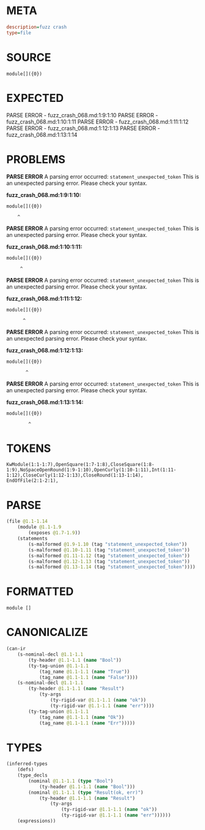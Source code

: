 # META
~~~ini
description=fuzz crash
type=file
~~~
# SOURCE
~~~roc
module[]({0})
~~~
# EXPECTED
PARSE ERROR - fuzz_crash_068.md:1:9:1:10
PARSE ERROR - fuzz_crash_068.md:1:10:1:11
PARSE ERROR - fuzz_crash_068.md:1:11:1:12
PARSE ERROR - fuzz_crash_068.md:1:12:1:13
PARSE ERROR - fuzz_crash_068.md:1:13:1:14
# PROBLEMS
**PARSE ERROR**
A parsing error occurred: `statement_unexpected_token`
This is an unexpected parsing error. Please check your syntax.

**fuzz_crash_068.md:1:9:1:10:**
```roc
module[]({0})
```
        ^


**PARSE ERROR**
A parsing error occurred: `statement_unexpected_token`
This is an unexpected parsing error. Please check your syntax.

**fuzz_crash_068.md:1:10:1:11:**
```roc
module[]({0})
```
         ^


**PARSE ERROR**
A parsing error occurred: `statement_unexpected_token`
This is an unexpected parsing error. Please check your syntax.

**fuzz_crash_068.md:1:11:1:12:**
```roc
module[]({0})
```
          ^


**PARSE ERROR**
A parsing error occurred: `statement_unexpected_token`
This is an unexpected parsing error. Please check your syntax.

**fuzz_crash_068.md:1:12:1:13:**
```roc
module[]({0})
```
           ^


**PARSE ERROR**
A parsing error occurred: `statement_unexpected_token`
This is an unexpected parsing error. Please check your syntax.

**fuzz_crash_068.md:1:13:1:14:**
```roc
module[]({0})
```
            ^


# TOKENS
~~~zig
KwModule(1:1-1:7),OpenSquare(1:7-1:8),CloseSquare(1:8-1:9),NoSpaceOpenRound(1:9-1:10),OpenCurly(1:10-1:11),Int(1:11-1:12),CloseCurly(1:12-1:13),CloseRound(1:13-1:14),
EndOfFile(2:1-2:1),
~~~
# PARSE
~~~clojure
(file @1.1-1.14
	(module @1.1-1.9
		(exposes @1.7-1.9))
	(statements
		(s-malformed @1.9-1.10 (tag "statement_unexpected_token"))
		(s-malformed @1.10-1.11 (tag "statement_unexpected_token"))
		(s-malformed @1.11-1.12 (tag "statement_unexpected_token"))
		(s-malformed @1.12-1.13 (tag "statement_unexpected_token"))
		(s-malformed @1.13-1.14 (tag "statement_unexpected_token"))))
~~~
# FORMATTED
~~~roc
module []
~~~
# CANONICALIZE
~~~clojure
(can-ir
	(s-nominal-decl @1.1-1.1
		(ty-header @1.1-1.1 (name "Bool"))
		(ty-tag-union @1.1-1.1
			(tag_name @1.1-1.1 (name "True"))
			(tag_name @1.1-1.1 (name "False"))))
	(s-nominal-decl @1.1-1.1
		(ty-header @1.1-1.1 (name "Result")
			(ty-args
				(ty-rigid-var @1.1-1.1 (name "ok"))
				(ty-rigid-var @1.1-1.1 (name "err"))))
		(ty-tag-union @1.1-1.1
			(tag_name @1.1-1.1 (name "Ok"))
			(tag_name @1.1-1.1 (name "Err")))))
~~~
# TYPES
~~~clojure
(inferred-types
	(defs)
	(type_decls
		(nominal @1.1-1.1 (type "Bool")
			(ty-header @1.1-1.1 (name "Bool")))
		(nominal @1.1-1.1 (type "Result(ok, err)")
			(ty-header @1.1-1.1 (name "Result")
				(ty-args
					(ty-rigid-var @1.1-1.1 (name "ok"))
					(ty-rigid-var @1.1-1.1 (name "err"))))))
	(expressions))
~~~
